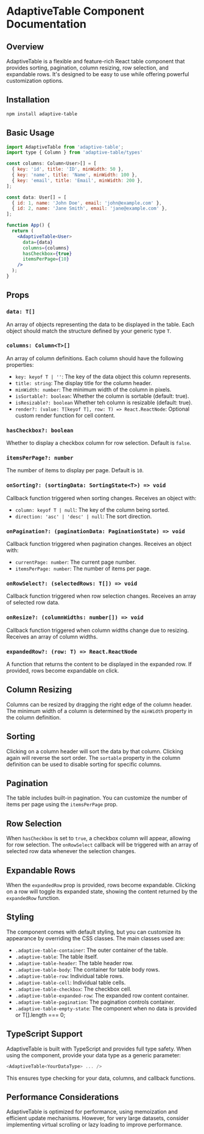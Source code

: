 # AdaptiveTable Component Documentation

## Overview

AdaptiveTable is a flexible and feature-rich React table component that provides sorting, pagination, column resizing, row selection, and expandable rows. It's designed to be easy to use while offering powerful customization options.

## Installation

```bash
npm install adaptive-table
```

## Basic Usage

```jsx
import AdaptiveTable from 'adaptive-table';
import type { Column } from 'adaptive-table/types'

const columns: Column<User>[] = [
  { key: 'id', title: 'ID', minWidth: 50 },
  { key: 'name', title: 'Name', minWidth: 100 },
  { key: 'email', title: 'Email', minWidth: 200 },
];

const data: User[] = [
  { id: 1, name: 'John Doe', email: 'john@example.com' },
  { id: 2, name: 'Jane Smith', email: 'jane@example.com' },
];

function App() {
  return (
    <AdaptiveTable<User>
      data={data}
      columns={columns}
      hasCheckbox={true}
      itemsPerPage={10}
    />
  );
}
```

## Props

### `data: T[]`

An array of objects representing the data to be displayed in the table. Each object should match the structure defined by your generic type `T`.

### `columns: Column<T>[]`

An array of column definitions. Each column should have the following properties:

- `key: keyof T | ''`: The key of the data object this column represents.
- `title: string`: The display title for the column header.
- `minWidth: number`: The minimum width of the column in pixels.
- `isSortable?: boolean`: Whether the column is sortable (default: true).
- `isResizable?: boolean` Whether teh column is resizable (default: true).
- `render?: (value: T[keyof T], row: T) => React.ReactNode`: Optional custom render function for cell content.

### `hasCheckbox?: boolean`

Whether to display a checkbox column for row selection. Default is `false`.

### `itemsPerPage?: number`

The number of items to display per page. Default is `10`.

### `onSorting?: (sortingData: SortingState<T>) => void`

Callback function triggered when sorting changes. Receives an object with:

- `column: keyof T | null`: The key of the column being sorted.
- `direction: 'asc' | 'desc' | null`: The sort direction.

### `onPagination?: (paginationData: PaginationState) => void`

Callback function triggered when pagination changes. Receives an object with:

- `currentPage: number`: The current page number.
- `itemsPerPage: number`: The number of items per page.

### `onRowSelect?: (selectedRows: T[]) => void`

Callback function triggered when row selection changes. Receives an array of selected row data.

### `onResize?: (columnWidths: number[]) => void`

Callback function triggered when column widths change due to resizing. Receives an array of column widths.

### `expandedRow?: (row: T) => React.ReactNode`

A function that returns the content to be displayed in the expanded row. If provided, rows become expandable on click.

## Column Resizing

Columns can be resized by dragging the right edge of the column header. The minimum width of a column is determined by the `minWidth` property in the column definition.

## Sorting

Clicking on a column header will sort the data by that column. Clicking again will reverse the sort order. The `sortable` property in the column definition can be used to disable sorting for specific columns.

## Pagination

The table includes built-in pagination. You can customize the number of items per page using the `itemsPerPage` prop.

## Row Selection

When `hasCheckbox` is set to `true`, a checkbox column will appear, allowing for row selection. The `onRowSelect` callback will be triggered with an array of selected row data whenever the selection changes.

## Expandable Rows

When the `expandedRow` prop is provided, rows become expandable. Clicking on a row will toggle its expanded state, showing the content returned by the `expandedRow` function.

## Styling

The component comes with default styling, but you can customize its appearance by overriding the CSS classes. The main classes used are:

- `.adaptive-table-container`: The outer container of the table.
- `.adaptive-table`: The table itself.
- `.adaptive-table-header`: The table header row.
- `.adaptive-table-body`: The container for table body rows.
- `.adaptive-table-row`: Individual table rows.
- `.adaptive-table-cell`: Individual table cells.
- `.adaptive-table-checkbox`: The checkbox cell.
- `.adaptive-table-expanded-row`: The expanded row content container.
- `.adaptive-table-pagination`: The pagination controls container.
- `.adaptive-table-empty-state`: The component when no data is provided or T[].length === 0;

## TypeScript Support

AdaptiveTable is built with TypeScript and provides full type safety. When using the component, provide your data type as a generic parameter:

```typescript
<AdaptiveTable<YourDataType> ... />
```

This ensures type checking for your data, columns, and callback functions.

## Performance Considerations

AdaptiveTable is optimized for performance, using memoization and efficient update mechanisms. However, for very large datasets, consider implementing virtual scrolling or lazy loading to improve performance.

